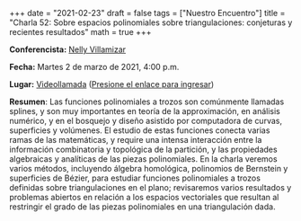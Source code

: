 +++
date      = "2021-02-23"
draft     = false
tags      = ["Nuestro Encuentro"]
title     = "Charla 52: Sobre espacios polinomiales sobre triangulaciones: conjeturas y recientes resultados"
math      = true
+++

**Conferencista:** [Nelly Villamizar](https://www.swansea.ac.uk/staff/science/maths/villamizar-n-y/) <br>

**Fecha:** Martes 2 de marzo de 2021, 4:00 p.m.<br>

**Lugar:** [Videollamada](https://meet.google.com/izy-pzig-pbf)  ([Presione el enlace para ingresar](https://meet.google.com/izy-pzig-pbf)) <br>

**Resumen**: Las funciones polinomiales a trozos son comúnmente llamadas splines, y son muy importantes en teoría de la approximación, en análisis numérico, y en el bosquejo y diseño asistido por computadora de curvas, superficies y volúmenes. El estudio de estas funciones conecta varias ramas de las matemáticas, y require una intensa interacción entre la información combinatoria y topológica de la partición, y las propiedades algebraicas  y analíticas de las piezas polinomiales. 
En la charla veremos varios métodos, incluyendo álgebra homológica, polinomios de Bernstein y superficies de Bézier, para estudiar funciones polinomiales a trozos definidas sobre triangulaciones en el plano; revisaremos varios resultados y problemas abiertos en relación a los espacios vectoriales que resultan al restringir el grado de las piezas polinomiales en una triangulación dada. 
